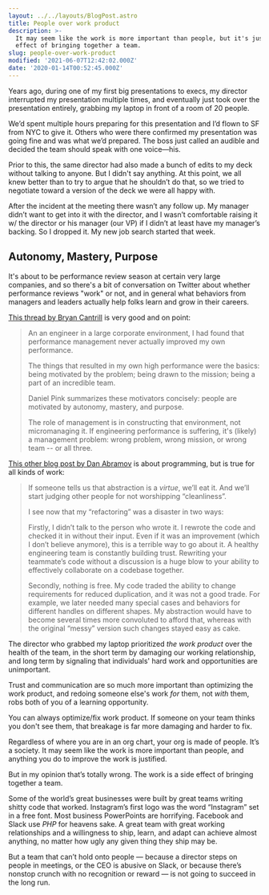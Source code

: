 ```yaml
---
layout: ../../layouts/BlogPost.astro
title: People over work product
description: >-
  It may seem like the work is more important than people, but it's just a side
  effect of bringing together a team.
slug: people-over-work-product
modified: '2021-06-07T12:42:02.000Z'
date: '2020-01-14T00:52:45.000Z'
---
```

Years ago, during one of my first big presentations to execs, my director interrupted my presentation multiple times, and eventually just took over the presentation entirely, grabbing my laptop in front of a room of 20 people.

We’d spent multiple hours preparing for this presentation and I’d flown to SF from NYC to give it. Others who were there confirmed my presentation was going fine and was what we’d prepared. The boss just called an audible and decided the team should speak with one voice—his.

Prior to this, the same director had also made a bunch of edits to my deck without talking to anyone. But I didn't say anything. At this point, we all knew better than to try to argue that he shouldn’t do that, so we tried to negotiate toward a version of the deck we were all happy with.

After the incident at the meeting there wasn’t any follow up. My manager didn’t want to get into it with the director, and I wasn’t comfortable raising it w/ the director or his manager (our VP) if I didn’t at least have my manager’s backing. So I dropped it. My new job search started that week.

## Autonomy, Mastery, Purpose

It's about to be performance review season at certain very large companies, and so there's a bit of conversation on Twitter about whether performance reviews "work" or not, and in general what behaviors from managers and leaders actually help folks learn and grow in their careers.

[This thread by Bryan Cantrill](https://twitter.com/bcantrill/status/1216491216356823040) is very good and on point:

> An an engineer in a large corporate environment, I had found that performance management never actually improved my own performance.
> 
> The things that resulted in my own high performance were the basics: being motivated by the problem; being drawn to the mission; being a part of an incredible team.
> 
> Daniel Pink summarizes these motivators concisely: people are motivated by autonomy, mastery, and purpose.
> 
> The role of management is in constructing that environment, not micromanaging it. If engineering performance is suffering, it's (likely) a management problem: wrong problem, wrong mission, or wrong team -- or all three.

[This other blog post by Dan Abramov](https://overreacted.io/goodbye-clean-code/) is about programming, but is true for all kinds of work:

> If someone tells us that abstraction is a _virtue_, we’ll eat it. And we’ll start judging other people for not worshipping “cleanliness”.
> 
> I see now that my “refactoring” was a disaster in two ways:
> 
> Firstly, I didn’t talk to the person who wrote it. I rewrote the code and checked it in without their input. Even if it was an improvement (which I don’t believe anymore), this is a terrible way to go about it. A healthy engineering team is constantly building trust. Rewriting your teammate’s code without a discussion is a huge blow to your ability to effectively collaborate on a codebase together.
> 
> Secondly, nothing is free. My code traded the ability to change requirements for reduced duplication, and it was not a good trade. For example, we later needed many special cases and behaviors for different handles on different shapes. My abstraction would have to become several times more convoluted to afford that, whereas with the original “messy” version such changes stayed easy as cake.

The director who grabbed my laptop prioritized _the work product_ over the health of the team, in the short term by damaging our working relationship, and long term by signaling that individuals' hard work and opportunities are unimportant.

Trust and communication are so much more important than optimizing the work product, and redoing someone else's work _for_ them, not _with_ them, robs both of you of a learning opportunity.

You can always optimize/fix work product. If someone on your team thinks you don't see them, that breakage is far more damaging and harder to fix.

Regardless of where you are in an org chart, your org is made of people. It’s a society. It may seem like the work is more important than people, and anything you do to improve the work is justified.

But in my opinion that’s totally wrong. The work is a side effect of bringing together a team.

Some of the world’s great businesses were built by great teams writing shitty code that worked. Instagram’s first logo was the word “Instagram” set in a free font. Most business PowerPoints are horrifying. Facebook and Slack use _PHP_ for heavens sake. A great team with great working relationships and a willingness to ship, learn, and adapt can achieve almost anything, no matter how ugly any given thing they ship may be.

But a team that can’t hold onto people — because a director steps on people in meetings, or the CEO is abusive on Slack, or because there’s nonstop crunch with no recognition or reward — is not going to succeed in the long run.

